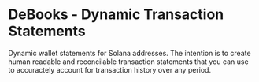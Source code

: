 # DeBooks - Dynamic Transaction Statements

Dynamic wallet statements for Solana addresses. The intention is to create human readable and reconcilable transaction statements that you can use to accuractely account for transaction history over any period.
